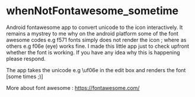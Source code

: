 # whenNotFontawesome_sometime
Android fontawesome app to convert unicode to the icon interactively.
It remains a mystrey to me why on the android platform some of the font awesome codes e.g f571 fonts simply does  not 
render the icon ; where as others e.g f06e (eye)  works fine.
I made this little app just to check upfront whether the font is working.
If you have any idea why this is happening please respond.

The app takes the unicode e.g \uf06e in the edit box and renders the font [some times ;)] 

More about font awesome : https://fontawesome.com/

